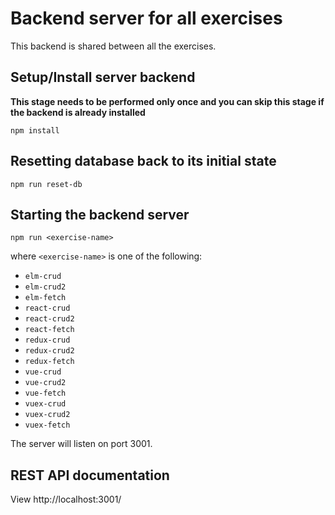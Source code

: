 # Backend server for all exercises

This backend is shared between all the exercises.

## Setup/Install server backend

**This stage needs to be performed only once and you can skip this stage if the backend is already installed**

```
npm install
```


## Resetting database back to its initial state

```
npm run reset-db
```

## Starting the backend server

```
npm run <exercise-name>
```

where `<exercise-name>` is one of the following:

- `elm-crud`
- `elm-crud2`
- `elm-fetch`
- `react-crud`
- `react-crud2`
- `react-fetch`
- `redux-crud`
- `redux-crud2`
- `redux-fetch`
- `vue-crud`
- `vue-crud2`
- `vue-fetch`
- `vuex-crud`
- `vuex-crud2`
- `vuex-fetch`

The server will listen on port 3001.


## REST API documentation

View http://localhost:3001/
